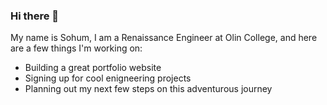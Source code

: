 ### Hi there 👋


My name is Sohum, I am a Renaissance Engineer at Olin College, and here are a few things I'm working on:

- Building a great portfolio website
- Signing up for cool enigneering projects 
- Planning out my next few steps on this adventurous journey
